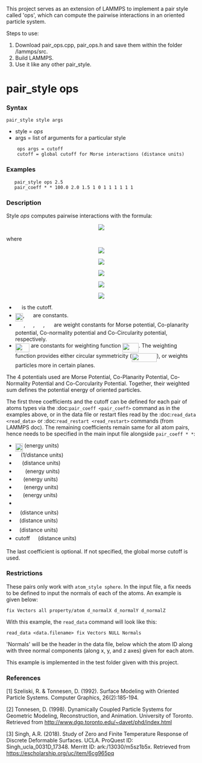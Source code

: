 This project serves as an extension of LAMMPS to implement a pair style called 'ops', which can compute the pairwise interactions in an oriented particle system. 

Steps to use:
1. Download pair_ops.cpp, pair_ops.h and save them within the folder /lammps/src.
2. Build LAMMPS.
3. Use it like any other pair_style.

# pair_style ops

### Syntax

`pair_style style args`

* style = *ops*
* args = list of arguments for a particular style
```
    ops args = cutoff
    cutoff = global cutoff for Morse interactions (distance units)
```
### Examples
```
   pair_style ops 2.5
   pair_coeff * * 100.0 2.0 1.5 1 0 1 1 1 1 1 1
``` 
### Description

Style *ops* computes pairwise interactions with the formula:

<p align="center"><img src="https://latex.codecogs.com/gif.latex?E%3D%5Calpha_m%5Cphi_m%28r_%7Bij%7D%29&plus;%5Calpha_p%5Cphi_p%28n_i%2Cr_%7Bij%7D%29&plus;%5Calpha_n%5Cphi_n%28n_i%2Cn_j%2Cr_%7Bij%7D%29&plus;%5Calpha_c%5Cphi_c%28n_i%2Cn_j%2Cr_%7Bij%7D%29%5Cquad%20r%3Cr_c" align=middle /></p>

where

<p align="center"><img src="https://latex.codecogs.com/gif.latex?%5Cphi_m%28r_%7Bij%7D%29%3DD_0%5Cleft%5Be%5E%7B-2%5Calpha%28r-r_0%29%7D-2e%5E%7B-%5Calpha%28r-r_0%29%7D%5Cright%5D" align=middle /></p>
<p align="center"><img src="https://latex.codecogs.com/gif.latex?%5Cphi_p%28n_i%2Cr_%7Bij%7D%29%3D%28n_i.r_%7Bij%7D%29%5E2%5Cpsi%28r_%7Bij%7D%29" align=middle /></p>
<p align="center"><img src="https://latex.codecogs.com/gif.latex?%5Cphi_n%28n_i%2Cn_j%2Cr_%7Bij%7D%29%3D%7Cn_i-n_j%7C%5E2%5Cpsi%28r_%7Bij%7D%29" align=middle /></p>
<p align="center"><img src="https://latex.codecogs.com/gif.latex?%5Cphi_c%28n_i%2Cn_j%2Cr_%7Bij%7D%29%3D%28%28n_i&plus;n_j%29.r_%7Bij%7D%29%5E2%5Cpsi%28r_%7Bij%7D%29" align=middle /></p>
<p align="center"><img src="https://latex.codecogs.com/gif.latex?%5Cpsi%28r_%7Bij%7D%29%3DKe%5E%7B%28-%5Cfrac%7Bx%5E2%7D%7B2a%5E2%7D-%5Cfrac%7By%5E2%7D%7B2b%5E2%7D-%5Cfrac%7Bz%5E2%7D%7B2c%5E2%7D%29%7D" align=middle /></p>
   
- <img src="https://latex.codecogs.com/gif.latex?r_c" align=middle width=13.290972749999991pt height=14.15524440000002pt/> is the cutoff.
- <img src="https://rawgit.com/kannykanishk/ops-lammps/main/svgs/42fbe61bcc38cd8c7cb8a2f4abc9b4c7.svg?invert_in_darkmode" align=middle width=20.16214364999999pt height=22.465723500000017pt/>, <img src="https://rawgit.com/kannykanishk/ops-lammps/main/svgs/d6328eaebbcd5c358f426dbea4bdbf70.svg?invert_in_darkmode" align=middle width=15.13700594999999pt height=22.465723500000017pt/> are constants.
- <img src="https://rawgit.com/kannykanishk/ops-lammps/main/svgs/812375f957f3b78a317a4d7150c3ae73.svg?invert_in_darkmode" align=middle width=22.18049624999999pt height=14.15524440000002pt/>, <img src="https://rawgit.com/kannykanishk/ops-lammps/main/svgs/6c437e6db92ada6d18b2c92382e20721.svg?invert_in_darkmode" align=middle width=17.292125399999993pt height=14.15524440000002pt/>, <img src="https://rawgit.com/kannykanishk/ops-lammps/main/svgs/17275f74aac37adec4b7e565a0f8199a.svg?invert_in_darkmode" align=middle width=18.64167029999999pt height=14.15524440000002pt/>, <img src="https://rawgit.com/kannykanishk/ops-lammps/main/svgs/971651e87c9aebb6ec102860c98ae161.svg?invert_in_darkmode" align=middle width=16.390298099999992pt height=14.15524440000002pt/> are weight constants for Morse potential, Co-planarity potential, Co-normality potential and Co-Circularity potential, respectively.
- <img src="https://rawgit.com/kannykanishk/ops-lammps/main/svgs/c7511ce56cd9c8457f7a29917f39df8d.svg?invert_in_darkmode" align=middle width=37.46952164999999pt height=22.831056599999986pt/> are constants for weighting function <img src="https://rawgit.com/kannykanishk/ops-lammps/main/svgs/a5c4119e5685d6ff54503ba7c63bbcdb.svg?invert_in_darkmode" align=middle width=43.07662424999999pt height=24.65753399999998pt/>. The weighting function provides either circular symmetricity (<img src="https://rawgit.com/kannykanishk/ops-lammps/main/svgs/b11e6eeff71a96de798a5e4addc53da9.svg?invert_in_darkmode" align=middle width=66.6930165pt height=22.831056599999986pt/>), or weights particles more in certain planes.

The 4 potentials used are Morse Potential, Co-Planarity Potential, Co-Normality Potential and Co-Corcularity Potential. Together, their weighted sum defines the potential energy of oriented particles.

The first three coefficients and the cutoff can be defined for each pair of atoms types via the :doc:`pair_coeff <pair_coeff>` command as in the examples above, or in the data file or restart files read by the :doc:`read_data <read_data>` or :doc:`read_restart <read_restart>` commands (from LAMMPS doc). The remaining coefficients remain same for all atom pairs, hence needs to be specified in the main input file alongside `pair_coeff * *`:

* <img src="https://rawgit.com/kannykanishk/ops-lammps/main/svgs/084ad41df3595da9790e07d7d2fc9849.svg?invert_in_darkmode" align=middle width=20.09819954999999pt height=22.465723500000017pt/> (energy units)
* <img src="https://rawgit.com/kannykanishk/ops-lammps/main/svgs/c745b9b57c145ec5577b82542b2df546.svg?invert_in_darkmode" align=middle width=10.57650494999999pt height=14.15524440000002pt/> (1/distance units)
* <img src="https://rawgit.com/kannykanishk/ops-lammps/main/svgs/c1deb563f9f030f805445b5f3197054c.svg?invert_in_darkmode" align=middle width=13.904922899999988pt height=14.15524440000002pt/> (distance units)
* <img src="https://rawgit.com/kannykanishk/ops-lammps/main/svgs/812375f957f3b78a317a4d7150c3ae73.svg?invert_in_darkmode" align=middle width=22.18049624999999pt height=14.15524440000002pt/> (energy units) 
* <img src="https://rawgit.com/kannykanishk/ops-lammps/main/svgs/6c437e6db92ada6d18b2c92382e20721.svg?invert_in_darkmode" align=middle width=17.292125399999993pt height=14.15524440000002pt/> (energy units)
* <img src="https://rawgit.com/kannykanishk/ops-lammps/main/svgs/17275f74aac37adec4b7e565a0f8199a.svg?invert_in_darkmode" align=middle width=18.64167029999999pt height=14.15524440000002pt/> (energy units)
* <img src="https://rawgit.com/kannykanishk/ops-lammps/main/svgs/971651e87c9aebb6ec102860c98ae161.svg?invert_in_darkmode" align=middle width=16.390298099999992pt height=14.15524440000002pt/> (energy units)
* <img src="https://rawgit.com/kannykanishk/ops-lammps/main/svgs/d6328eaebbcd5c358f426dbea4bdbf70.svg?invert_in_darkmode" align=middle width=15.13700594999999pt height=22.465723500000017pt/>
* <img src="https://rawgit.com/kannykanishk/ops-lammps/main/svgs/44bc9d542a92714cac84e01cbbb7fd61.svg?invert_in_darkmode" align=middle width=8.68915409999999pt height=14.15524440000002pt/> (distance units)
* <img src="https://rawgit.com/kannykanishk/ops-lammps/main/svgs/4bdc8d9bcfb35e1c9bfb51fc69687dfc.svg?invert_in_darkmode" align=middle width=7.054796099999991pt height=22.831056599999986pt/> (distance units)
* <img src="https://rawgit.com/kannykanishk/ops-lammps/main/svgs/3e18a4a28fdee1744e5e3f79d13b9ff6.svg?invert_in_darkmode" align=middle width=7.11380504999999pt height=14.15524440000002pt/> (distance units)
* cutoff <img src="https://rawgit.com/kannykanishk/ops-lammps/main/svgs/dc118d444558d9150b042da57bed75ea.svg?invert_in_darkmode" align=middle width=13.290972749999991pt height=14.15524440000002pt/> (distance units)

The last coefficient is optional. If not specified, the global morse cutoff is used.

### Restrictions

These pairs only work with `atom_style sphere`. In the input file, a fix needs to be defined to input the normals of each of the atoms. An example is given below:

   `fix Vectors all property/atom d_normalX d_normalY d_normalZ`

With this example, the `read_data` command will look like this:

   `read_data <data.filename> fix Vectors NULL Normals`

'Normals' will be the header in the data file, below which the atom ID along with three normal components (along x, y, and z axes) given for each atom. 

This example is implemented in the test folder given with this project.

### References

[1] Szeliski, R. & Tonnesen, D. (1992). Surface Modeling with Oriented Particle Systems. Computer Graphics, 26(2):185-194.

[2] Tonnesen, D. (1998). Dynamically Coupled Particle Systems for Geometric Modeling, Reconstruction, and Animation. University of Toronto. Retrieved from http://www.dgp.toronto.edu/~davet/phd/index.html

[3] Singh, A.R. (2018). Study of Zero and Finite Temperature Response of Discrete Deformable Surfaces. UCLA. ProQuest ID: Singh_ucla_0031D_17348. Merritt ID: ark:/13030/m5sz1b5x. Retrieved from https://escholarship.org/uc/item/6cg965pq


